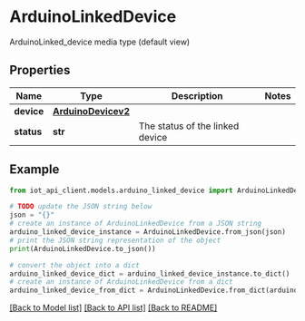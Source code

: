 # ArduinoLinkedDevice

ArduinoLinked_device media type (default view)

## Properties

Name | Type | Description | Notes
------------ | ------------- | ------------- | -------------
**device** | [**ArduinoDevicev2**](ArduinoDevicev2.md) |  | 
**status** | **str** | The status of the linked device | 

## Example

```python
from iot_api_client.models.arduino_linked_device import ArduinoLinkedDevice

# TODO update the JSON string below
json = "{}"
# create an instance of ArduinoLinkedDevice from a JSON string
arduino_linked_device_instance = ArduinoLinkedDevice.from_json(json)
# print the JSON string representation of the object
print(ArduinoLinkedDevice.to_json())

# convert the object into a dict
arduino_linked_device_dict = arduino_linked_device_instance.to_dict()
# create an instance of ArduinoLinkedDevice from a dict
arduino_linked_device_from_dict = ArduinoLinkedDevice.from_dict(arduino_linked_device_dict)
```
[[Back to Model list]](../README.md#documentation-for-models) [[Back to API list]](../README.md#documentation-for-api-endpoints) [[Back to README]](../README.md)


